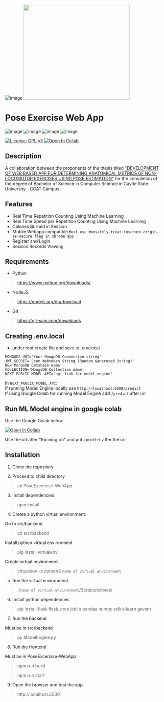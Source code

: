 ![image](https://upload.wikimedia.org/wikipedia/en/d/d2/Cavite_State_University_%28CvSU%29.png) <picture><img src="https://drive.google.com/uc?id=1vssSgsho-jm08j9_w595hgLT9azusaO7" width="347" height="310"></picture>
# Pose Exercise Web App
![image](https://img.shields.io/badge/next.js-000000?style=for-the-badge&logo=nextdotjs&logoColor=white) ![image](https://img.shields.io/badge/MongoDB-4EA94B?style=for-the-badge&logo=mongodb&logoColor=white)  ![image](https://img.shields.io/badge/Python-FFD43B?style=for-the-badge&logo=python&logoColor=blue) ![image](https://img.shields.io/badge/scikit_learn-F7931E?style=for-the-badge&logo=scikit-learn&logoColor=white)

[![License: GPL v3](https://img.shields.io/badge/License-GPLv3-blue.svg)](https://www.gnu.org/licenses/gpl-3.0) [![Open In Collab](https://colab.research.google.com/assets/colab-badge.svg)](https://colab.research.google.com/drive/1dARKUwbp18FvRERF_NA3Gnb0l7nV0Qes#scrollTo=RvSjfH4rSay6)

## Description
A collaboration between the proponents of the thesis titled ["DEVELOPMENT OF WEB BASED APP FOR DETERMINING ANATOMICAL METRICS OF NON-LOCOMOTOR EXERCISES USING POSE ESTIMATION"](https://1drv.ms/b/s!AqeUxEvHez4Pxi1yLnah7SV8Jw8v?e=DhJIz6) for the completion of the degree of Bachelor of Science in Computer Science in Cavite State University - CCAT Campus.

## Features
- Real Time Repetition Counting Using Machine Learning
- Real Time Speed per Repetition Counting Using Machine Learning
- Calories Burned in Session
- Mobile Webapp compatible `Must use #unsafely-treat-insecure-origin-as-secure flag in chrome app`
- Register and Login
- Session Records Viewing

## Requirements
- Python 
> https://www.python.org/downloads/
- NodeJS
> https://nodejs.org/en/download
- Git
> https://git-scm.com/downloads

## Creating .env.local
- under root create file and save to .env.local
```
MONGODB_URI='Your MongoDB Connection string'
JWT_SECRET='Json Webtoken String (Random Generated String)'
DB='MongoDB Database name'
COLLECTION='MongoDB Collection name'
NEXT_PUBLIC_MODEL_API='api link for model engine'
```
In `NEXT_PUBLIC_MODEL_API`:<br>
If running Model Engine locally use `http://localhost:5000/predict`<br>
If using Google Colab for running Model Engine add `/predict` after url

## Run ML Model engine in google colab
Use the Google Colab below<br>

[![Open In Collab](https://colab.research.google.com/assets/colab-badge.svg)](https://colab.research.google.com/drive/1dARKUwbp18FvRERF_NA3Gnb0l7nV0Qes#scrollTo=RvSjfH4rSay6)

Use the url after "Running on" and put `/predict` after the url

## Installation
1. Clone the repository

2. Proceed to child directory
> cd PoseExcercise-WebApp

3. Install dependencies
> npm install

4. Create a python virtual environment:

 Go to src/backend
> cd src/backend

 Install python virtual environment
> pip install virtualenv

 Create virtual environment
> virtualenv -p python3 `name of virtual environment`

5. Run the virtual environment
> ./`name of virtual environment`/Scripts/activate

6. Install python dependencies
> pip install flask flask_cors joblib pandas numpy scikit-learn gevent

7. Run the backend

 Must be in src/backend
> py ModelEngine.py

8. Run the frontend

 Must be in PoseExcercise-WebApp
> npm run build
>
> npm run start

9. Open the browser and test the app
> http://localhost:3000
